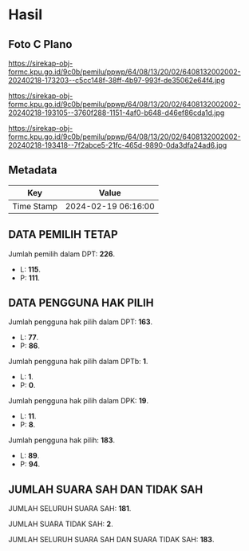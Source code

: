 # Hasil

## Foto C Plano

https://sirekap-obj-formc.kpu.go.id/9c0b/pemilu/ppwp/64/08/13/20/02/6408132002002-20240218-173203--c5cc148f-38ff-4b97-993f-de35062e64f4.jpg

https://sirekap-obj-formc.kpu.go.id/9c0b/pemilu/ppwp/64/08/13/20/02/6408132002002-20240218-193105--3760f288-1151-4af0-b648-d46ef86cda1d.jpg

https://sirekap-obj-formc.kpu.go.id/9c0b/pemilu/ppwp/64/08/13/20/02/6408132002002-20240218-193418--7f2abce5-21fc-465d-9890-0da3dfa24ad6.jpg


## Metadata

| Key        | Value               |
| ---------- | ------------------- |
| Time Stamp | 2024-02-19 06:16:00 |


## DATA PEMILIH TETAP

Jumlah pemilih dalam DPT: **226**.
 * L: **115**.
 * P: **111**.

## DATA PENGGUNA HAK PILIH

Jumlah pengguna hak pilih dalam DPT: **163**.
 * L: **77**.
 * P: **86**.

Jumlah pengguna hak pilih dalam DPTb: **1**.
 * L: **1**.
 * P: **0**.

Jumlah pengguna hak pilih dalam DPK: **19**.
 * L: **11**.
 * P: **8**.

Jumlah pengguna hak pilih: **183**.
 * L: **89**.
 * P: **94**.

## JUMLAH SUARA SAH DAN TIDAK SAH

JUMLAH SELURUH SUARA SAH: **181**.

JUMLAH SUARA TIDAK SAH: **2**.

JUMLAH SELURUH SUARA SAH DAN SUARA TIDAK SAH: **183**.


